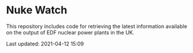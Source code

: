 # Nuke Watch

This repository includes code for retrieving the latest information available on the output of EDF nuclear power plants in the UK.

Last updated: 2021-04-12 15:09